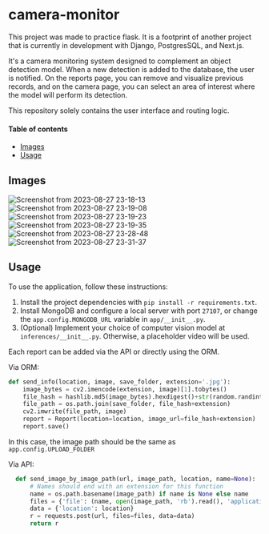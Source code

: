 # camera-monitor

This project was made to practice flask. It is a footprint of another project that is currently in development with Django, PostgresSQL, and Next.js.

It's a camera monitoring system designed to complement an object detection model. When a new detection is added to the database, the user is notified. On the reports page, you can remove and visualize previous records, and on the camera page, you can select an area of interest where the model will perform its detection.

This repository solely contains the user interface and routing logic.

#### Table of contents
  * [Images](#images)
  * [Usage](#usage)

## Images

![Screenshot from 2023-08-27 23-18-13](https://github.com/RenderV/camera-monitor/assets/92237089/31c19c60-82e1-45b6-94dd-57f273cfcf67)
![Screenshot from 2023-08-27 23-19-08](https://github.com/RenderV/camera-monitor/assets/92237089/614c0bb5-a8c3-416f-87d5-4f7593ea9e74)
![Screenshot from 2023-08-27 23-19-23](https://github.com/RenderV/camera-monitor/assets/92237089/ad9ca32e-518a-4115-a592-019f6b75b527)
![Screenshot from 2023-08-27 23-19-35](https://github.com/RenderV/camera-monitor/assets/92237089/c7e254e8-ea8c-4d6c-a026-03a87c58bd50)
![Screenshot from 2023-08-27 23-28-48](https://github.com/RenderV/camera-monitor/assets/92237089/e7bd90a3-53dd-4eae-9554-768966a42acc)
![Screenshot from 2023-08-27 23-31-37](https://github.com/RenderV/camera-monitor/assets/92237089/10804703-6aac-4ffa-8625-fa5312a99ade)


## Usage

To use the application, follow these instructions:
1. Install the project dependencies with `pip install -r requirements.txt`.
2. Install MongoDB and configure a local server with port `27107`, or change the `app.config.MONGODB_URL` variable in `app/__init__.py`.
3. (Optional) Implement your choice of computer vision model at `inferences/__init__.py`. Otherwise, a placeholder video will be used.

Each report can be added via the API or directly using the ORM.

Via ORM:
```py
def send_info(location, image, save_folder, extension='.jpg'):
    image_bytes = cv2.imencode(extension, image)[1].tobytes()
    file_hash = hashlib.md5(image_bytes).hexdigest()+str(random.randint(0, 1000000))
    file_path = os.path.join(save_folder, file_hash+extension)
    cv2.imwrite(file_path, image)
    report = Report(location=location, image_url=file_hash+extension)
    report.save()
```
In this case, the image path should be the same as `app.config.UPLOAD_FOLDER`

Via API:
```py
  def send_image_by_image_path(url, image_path, location, name=None):
      # Names should end with an extension for this function
      name = os.path.basename(image_path) if name is None else name
      files = {'file': (name, open(image_path, 'rb').read(), 'application/octet-stream')}
      data = {'location': location}
      r = requests.post(url, files=files, data=data)
      return r
```
